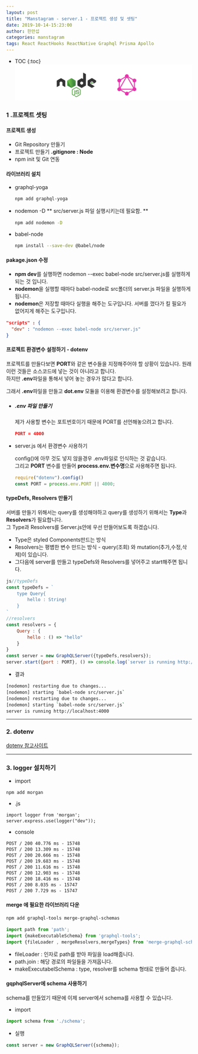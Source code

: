 ```yaml
---
layout: post
title: "Manstagram - server.1 - 프로젝트 생성 및 셋팅"
date: 2019-10-14-15:23:00
author: 한만섭
categories: manstagram
tags: React ReactHooks ReactNative Graphql Prisma Apollo
---
```




* TOC
{:toc}
![image](img/66882204-767dc480-f004-11e9-8099-234cc6aac9e6.png)

### 1 .프로젝트 셋팅

#### 프로젝트 생성

- Git Repository 만들기
- 프로젝트 만들기 **.gitignore : Node**
- npm init 및 Git 연동



#### 라이브러리 설치

- graphql-yoga

  ```bash
  npm add graphql-yoga
  ```

- nodemon -D ** src/server.js 파일 실행시키는데 필요함. **

  ```bash
  npm add nodemon -D
  ```

- babel-node

  ```bash
  npm install --save-dev @babel/node
  ```





#### pakage.json 수정

- **npm dev**를 실행하면 nodemon --exec babel-node src/server.js를 실행하게 되는 것 입니다.
- **nodemon**을 실행할 때마다 babel-node로 src폴더의 server.js 파일을 실행하게 됩니다.
- **nodemon**은 저장할 때마다 실행을 해주는 도구입니다. 서버를 껐다가 킬 필요가 없어지게 해주는 도구입니다.

```json
"scripts" : {
  "dev" : "nodemon --exec babel-node src/server.js"
}
```



#### 프로젝트 환경변수 설정하기 - dotenv

프로젝트를 만들다보면 **PORT**와 같은 변수들을 지정해주어야 할 상황이 있습니다. 원래 이런 것들은 소스코드에 넣는 것이 아니라고 합니다.  
하지만 **.env**파일을 통해서 넣어 놓는 경우가 많다고 합니다.

그래서 **.env**파일을 만들고 **dot.env** 모듈을 이용해 환경변수를 설정해보려고 합니다.

- ##### .env 파일 만들기

  제가 사용할 변수는 포트번호이기 때문에 PORT를 선언해놓으려고 합니다.

  ```json
  PORT = 4000
  ```


- server.js 에서 환경변수 사용하기

  config()에 아무 것도 넣지 않을경우 .env파일로 인식하는 것 같습니다.  
  그리고 **PORT** 변수를 만들어 **process.env.변수명**으로 사용해주면 됩니다.

  ```js
  require("dotenv").config()
  const PORT = process.env.PORT || 4000;
  ```



#### typeDefs, Resolvers 만들기

서버를 만들기 위해서는 query를 생성해야하고 query를 생성하기 위해서는 **Type**과 **Resolvers**가 필요합니다.  
그 Type과 Resolvers를 Server.js안에 우선 만들어보도록 하겠습니다.

- Type은 styled Components만드는 방식
- Resolvers는 평볌한 변수 만드는 방식 - query(조회) 와 mutation(추가,수정,삭제)이 있습니다.
- 그다음에 server를 만들고 typeDefs와 Resolvers를 넣어주고 start해주면 됩니다.

```js
js//typeDefs
const typeDefs = `
    type Query{
        hello : String!
    }
`
//resolvers
const resolvers = {
    Query : {
        hello : () => "hello"
    }
}
const server = new GraphQLServer({typeDefs,resolvers});
server.start({port : PORT}, () => console.log(`server is running http://localhost:${PORT}`));
```

- 결과

```bash
[nodemon] restarting due to changes...
[nodemon] starting `babel-node src/server.js`
[nodemon] restarting due to changes...
[nodemon] starting `babel-node src/server.js`
server is running http://localhost:4000
```

***

### 2. dotenv

[dotenv 참고사이트](https://blog.seq.kr/2018/11/20/nodejs/dotenv-load-enviroment-file/)



***



### 3. logger 설치하기

- import

```
npm add morgan
```

- .js

```
import logger from 'morgan';
server.express.use(logger("dev"));
```

- console

```
POST / 200 40.776 ms - 15748
POST / 200 13.309 ms - 15748
POST / 200 20.666 ms - 15748
POST / 200 19.683 ms - 15748
POST / 200 11.616 ms - 15748
POST / 200 12.903 ms - 15748
POST / 200 18.416 ms - 15748
POST / 200 8.035 ms - 15747
POST / 200 7.729 ms - 15747
```

#### merge 에 필요한 라이브러리 다운

```bash
npm add graphql-tools merge-graphql-schemas
```

```js
import path from 'path';
import {makeExecutableSchema} from 'graphql-tools';
import {fileLoader , mergeResolvers,mergeTypes} from 'merge-graphql-schemas';
```

- fileLoader : 인자로 path를 받아 파일을 load해줍니다.
- path.join : 해당 경로의 파일들을 가져옵니다.
- makeExecutabelSchema : type, resolver를 schema 형태로 만들어 줍니다.



#### gqphqlServer에 schema 사용하기

schema를 만들었기 때문에 이제 server에서 schema를 사용할 수 있습니다.

- import

```js
import schema from './schema';
```

- 실행

```js
const server = new GraphQLServer({schema});
```

